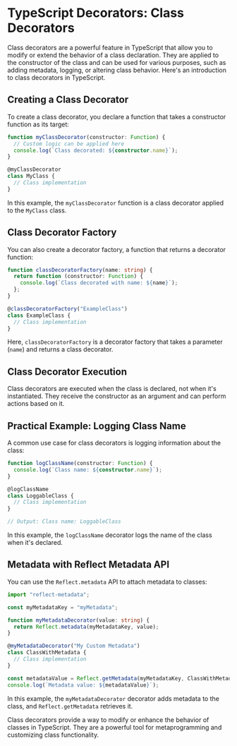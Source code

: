 # TypeScript Decorators: Class Decorators

Class decorators are a powerful feature in TypeScript that allow you to modify or extend the behavior of a class declaration. They are applied to the constructor of the class and can be used for various purposes, such as adding metadata, logging, or altering class behavior. Here's an introduction to class decorators in TypeScript.

## Creating a Class Decorator

To create a class decorator, you declare a function that takes a constructor function as its target:

```typescript
function myClassDecorator(constructor: Function) {
  // Custom logic can be applied here
  console.log(`Class decorated: ${constructor.name}`);
}

@myClassDecorator
class MyClass {
  // Class implementation
}
```

In this example, the `myClassDecorator` function is a class decorator applied to the `MyClass` class.

## Class Decorator Factory

You can also create a decorator factory, a function that returns a decorator function:

```typescript
function classDecoratorFactory(name: string) {
  return function (constructor: Function) {
    console.log(`Class decorated with name: ${name}`);
  };
}

@classDecoratorFactory("ExampleClass")
class ExampleClass {
  // Class implementation
}
```

Here, `classDecoratorFactory` is a decorator factory that takes a parameter (`name`) and returns a class decorator.

## Class Decorator Execution

Class decorators are executed when the class is declared, not when it's instantiated. They receive the constructor as an argument and can perform actions based on it.

## Practical Example: Logging Class Name

A common use case for class decorators is logging information about the class:

```typescript
function logClassName(constructor: Function) {
  console.log(`Class name: ${constructor.name}`);
}

@logClassName
class LoggableClass {
  // Class implementation
}

// Output: Class name: LoggableClass
```

In this example, the `logClassName` decorator logs the name of the class when it's declared.

## Metadata with Reflect Metadata API

You can use the `Reflect.metadata` API to attach metadata to classes:

```typescript
import "reflect-metadata";

const myMetadataKey = "myMetadata";

function myMetadataDecorator(value: string) {
  return Reflect.metadata(myMetadataKey, value);
}

@myMetadataDecorator("My Custom Metadata")
class ClassWithMetadata {
  // Class implementation
}

const metadataValue = Reflect.getMetadata(myMetadataKey, ClassWithMetadata);
console.log(`Metadata value: ${metadataValue}`);
```

In this example, the `myMetadataDecorator` decorator adds metadata to the class, and `Reflect.getMetadata` retrieves it.

Class decorators provide a way to modify or enhance the behavior of classes in TypeScript. They are a powerful tool for metaprogramming and customizing class functionality.

